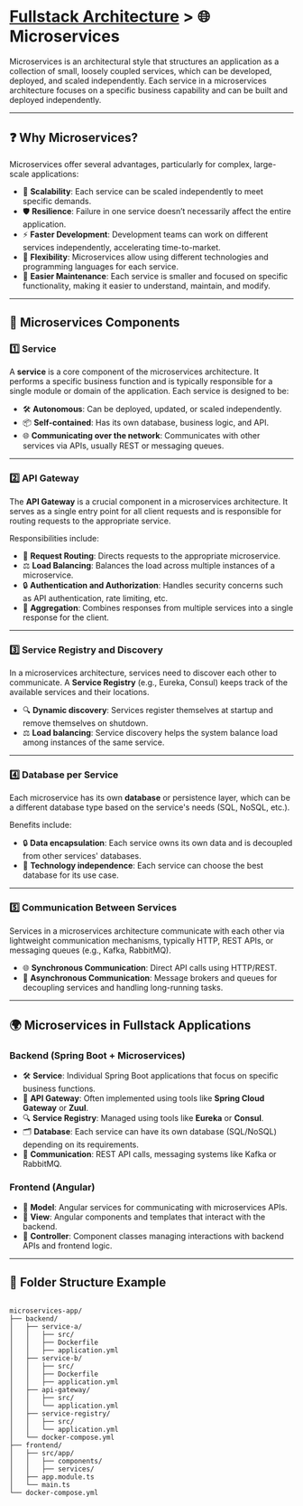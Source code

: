 # [Fullstack Architecture](../) > 🌐 Microservices

Microservices is an architectural style that structures an application as a collection of small, loosely coupled services, which can be developed, deployed, and scaled independently. Each service in a microservices architecture focuses on a specific business capability and can be built and deployed independently.

---

## ❓ Why Microservices?

Microservices offer several advantages, particularly for complex, large-scale applications:

- 🚀 **Scalability**: Each service can be scaled independently to meet specific demands.
- 🛡️ **Resilience**: Failure in one service doesn’t necessarily affect the entire application.
- ⚡ **Faster Development**: Development teams can work on different services independently, accelerating time-to-market.
- 🎨 **Flexibility**: Microservices allow using different technologies and programming languages for each service.
- 🧹 **Easier Maintenance**: Each service is smaller and focused on specific functionality, making it easier to understand, maintain, and modify.

---

## 🧩 Microservices Components

### 1️⃣ Service

A **service** is a core component of the microservices architecture. It performs a specific business function and is typically responsible for a single module or domain of the application. Each service is designed to be:

- 🛠️ **Autonomous**: Can be deployed, updated, or scaled independently.
- 📦 **Self-contained**: Has its own database, business logic, and API.
- 🌐 **Communicating over the network**: Communicates with other services via APIs, usually REST or messaging queues.

---

### 2️⃣ API Gateway

The **API Gateway** is a crucial component in a microservices architecture. It serves as a single entry point for all client requests and is responsible for routing requests to the appropriate service.

Responsibilities include:

- 🔀 **Request Routing**: Directs requests to the appropriate microservice.
- ⚖️ **Load Balancing**: Balances the load across multiple instances of a microservice.
- 🔒 **Authentication and Authorization**: Handles security concerns such as API authentication, rate limiting, etc.
- 🧩 **Aggregation**: Combines responses from multiple services into a single response for the client.

---

### 3️⃣ Service Registry and Discovery

In a microservices architecture, services need to discover each other to communicate. A **Service Registry** (e.g., Eureka, Consul) keeps track of the available services and their locations.

- 🔍 **Dynamic discovery**: Services register themselves at startup and remove themselves on shutdown.
- ⚖️ **Load balancing**: Service discovery helps the system balance load among instances of the same service.

---

### 4️⃣ Database per Service

Each microservice has its own **database** or persistence layer, which can be a different database type based on the service's needs (SQL, NoSQL, etc.).

Benefits include:

- 🔒 **Data encapsulation**: Each service owns its own data and is decoupled from other services' databases.
- 🎨 **Technology independence**: Each service can choose the best database for its use case.

---

### 5️⃣ Communication Between Services

Services in a microservices architecture communicate with each other via lightweight communication mechanisms, typically HTTP, REST APIs, or messaging queues (e.g., Kafka, RabbitMQ).

- 🌐 **Synchronous Communication**: Direct API calls using HTTP/REST.
- 📩 **Asynchronous Communication**: Message brokers and queues for decoupling services and handling long-running tasks.

---

## 🌍 Microservices in Fullstack Applications

### Backend (Spring Boot + Microservices)

- 🛠️ **Service**: Individual Spring Boot applications that focus on specific business functions.
- 🔀 **API Gateway**: Often implemented using tools like **Spring Cloud Gateway** or **Zuul**.
- 🔍 **Service Registry**: Managed using tools like **Eureka** or **Consul**.
- 🗂️ **Database**: Each service can have its own database (SQL/NoSQL) depending on its requirements.
- 📡 **Communication**: REST API calls, messaging systems like Kafka or RabbitMQ.

### Frontend (Angular)

- 🧩 **Model**: Angular services for communicating with microservices APIs.
- 🎨 **View**: Angular components and templates that interact with the backend.
- 🧠 **Controller**: Component classes managing interactions with backend APIs and frontend logic.

---

## 📂 Folder Structure Example

```plaintext

microservices-app/
├── backend/
│   ├── service-a/
│   │   ├── src/
│   │   ├── Dockerfile
│   │   ├── application.yml
│   ├── service-b/
│   │   ├── src/
│   │   ├── Dockerfile
│   │   ├── application.yml
│   ├── api-gateway/
│   │   ├── src/
│   │   └── application.yml
│   ├── service-registry/
│   │   ├── src/
│   │   └── application.yml
│   └── docker-compose.yml
├── frontend/
│   ├── src/app/
│   │   ├── components/
│   │   ├── services/
│   ├── app.module.ts
│   └── main.ts
└── docker-compose.yml

```